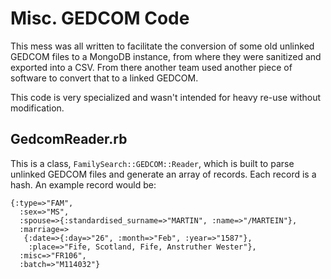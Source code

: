 # Misc. GEDCOM Code

This mess was all written to facilitate the conversion of some old unlinked GEDCOM files to a MongoDB instance, from where they were sanitized and exported into a CSV. From there another team used another piece of software to convert that to a linked GEDCOM.

This code is very specialized and wasn't intended for heavy re-use without modification.

## GedcomReader.rb

This is a class, `FamilySearch::GEDCOM::Reader`, which is built to parse unlinked GEDCOM files and generate an array of records. Each record is a hash. An example record would be:

	{:type=>"FAM",
	  :sex=>"MS",
	  :spouse=>{:standardised_surname=>"MARTIN", :name=>"/MARTEIN"},
	  :marriage=>
	   {:date=>{:day=>"26", :month=>"Feb", :year=>"1587"},
	    :place=>"Fife, Scotland, Fife, Anstruther Wester"},
	  :misc=>"FR106",
	  :batch=>"M114032"}